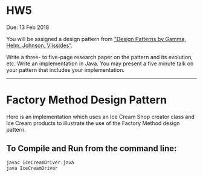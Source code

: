 # HW5
Due: 13 Feb 2018

You will be assigned a design pattern from ["Design Patterns by Gamma, Helm, Johnson, Vlissides"](https://books.google.com/books/about/Design_Patterns.html?id=iyIvGGp2550C).

Write a three- to five-page research paper on the pattern and its evolution, etc. 
Write an implementation in Java. You may present a five
minute talk on your pattern that includes your implementation.

---
# Factory Method Design Pattern
Here is an implementation which uses an Ice Cream Shop creator class and Ice Cream products to illustrate the use of the Factory Method design pattern.


## To Compile and Run from the command line:

```bash
javac IceCreamDriver.java   
java IceCreamDriver
```
